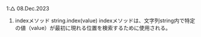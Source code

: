 1:△ 08.Dec.2023

1. indexメソッド
string.index(value)
indexメソッドは、文字列string内で特定の値（value）が最初に現れる位置を検索するために使用される。
